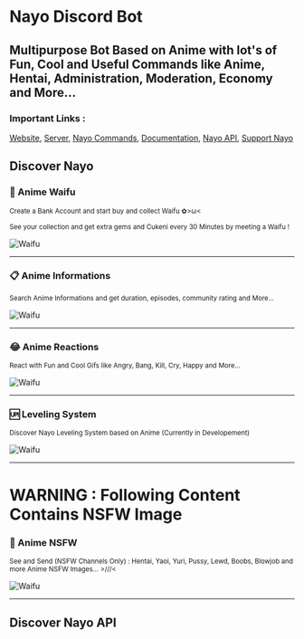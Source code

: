 # Nayo Discord Bot
## Multipurpose Bot Based on Anime with lot's of Fun, Cool and Useful Commands like Anime, Hentai, Administration, Moderation, Economy and More...

### Important Links :

[Website](https://nayobot.moe),
[Server](https://discord.gg/J33NPfctv4),
[Nayo Commands](https://nayobot.moe/commands),
[Documentation](https://docs.nayobot.moe),
[Nayo API](https://docs.nayobot.moe#content-nayo-api),
[Support Nayo](https://nayobot.moe/premium)


## Discover Nayo

### 🌸 Anime Waifu

<sub>Create a Bank Account and start buy and collect Waifu ✿>ω<</sub>
  
<sub>See your collection and get extra gems and Cukeni every 30 Minutes by meeting a Waifu !</sub>

![Waifu](https://nayobot.moe/img/pre-3.3.png)
  
------
### 📋 Anime Informations

<sub>Search Anime Informations and get duration, episodes, community rating and More...</sub>

![Waifu](https://nayobot.moe/img/pre-1.1.png)
  
------
### 😂 Anime Reactions

<sub>React with Fun and Cool Gifs like Angry, Bang, Kill, Cry, Happy and More...</sub>

![Waifu](https://nayobot.moe/img/pre-2.2.png)
  
------
### 🆙 Leveling System

<sub>Discover Nayo Leveling System based on Anime (Currently in Developement)</sub>

![Waifu](https://nayobot.moe/img/pre-4.4.png)
  
------
  
# WARNING : Following Content Contains NSFW Image
  
### 🔞 Anime NSFW

<sub>See and Send (NSFW Channels Only) : Hentai, Yaoi, Yuri, Pussy, Lewd, Boobs, Blowjob and more Anime NSFW Images... >///<</sub>

![Waifu](https://nayobot.moe/img/pre-7.7.png)
  
------
  
## Discover Nayo API
